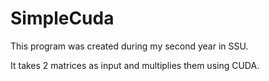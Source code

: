 SimpleCuda
==========

This program was created during my second year in SSU.

It takes 2 matrices as input and multiplies them using CUDA.
